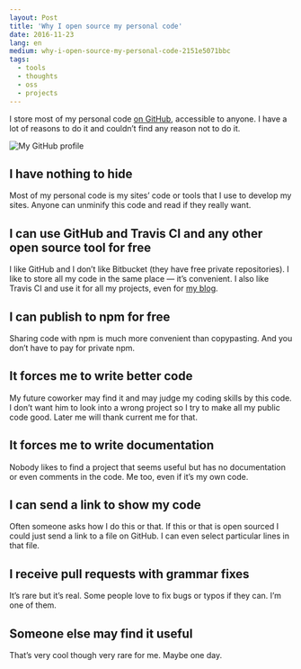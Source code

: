 ```yaml
---
layout: Post
title: 'Why I open source my personal code'
date: 2016-11-23
lang: en
medium: why-i-open-source-my-personal-code-2151e5071bbc
tags:
  - tools
  - thoughts
  - oss
  - projects
---
```


I store most of my personal code [on GitHub](https://github.com/sapegin?utf8=%E2%9C%93&tab=repositories&q=&type=source&language=), accessible to anyone. I have a lot of reasons to do it and couldn’t find any reason not to do it.

![My GitHub profile](/images/github-profile.png)

## I have nothing to hide

Most of my personal code is my sites’ code or tools that I use to develop my sites. Anyone can unminify this code and read if they really want.

## I can use GitHub and Travis CI and any other open source tool for free

I like GitHub and I don’t like Bitbucket (they have free private repositories). I like to store all my code in the same place — it’s convenient. I also like Travis CI and use it for all my projects, even for [my blog](https://github.com/sapegin/blog.sapegin.me).

## I can publish to npm for free

Sharing code with npm is much more convenient than copypasting. And you don’t have to pay for private npm.

## It forces me to write better code

My future coworker may find it and may judge my coding skills by this code. I don’t want him to look into a wrong project so I try to make all my public code good. Later me will thank current me for that.

## It forces me to write documentation

Nobody likes to find a project that seems useful but has no documentation or even comments in the code. Me too, even if it’s my own code.

## I can send a link to show my code

Often someone asks how I do this or that. If this or that is open sourced I could just send a link to a file on GitHub. I can even select particular lines in that file.

## I receive pull requests with grammar fixes

It’s rare but it’s real. Some people love to fix bugs or typos if they can. I’m one of them.

## Someone else may find it useful

That’s very cool though very rare for me. Maybe one day.

